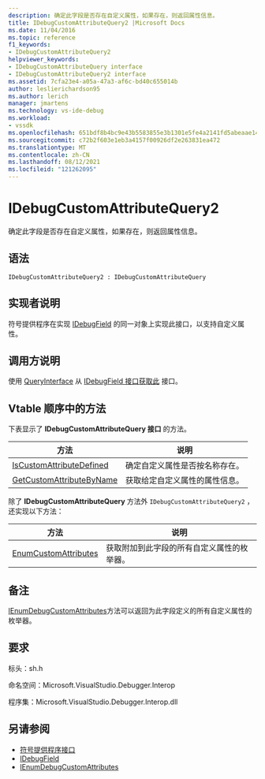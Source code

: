 ```yaml
---
description: 确定此字段是否存在自定义属性，如果存在，则返回属性信息。
title: IDebugCustomAttributeQuery2 |Microsoft Docs
ms.date: 11/04/2016
ms.topic: reference
f1_keywords:
- IDebugCustomAttributeQuery2
helpviewer_keywords:
- IDebugCustomAttributeQuery interface
- IDebugCustomAttributeQuery2 interface
ms.assetid: 7cfa23e4-a05a-47a3-af6c-bd40c655014b
author: leslierichardson95
ms.author: lerich
manager: jmartens
ms.technology: vs-ide-debug
ms.workload:
- vssdk
ms.openlocfilehash: 651bdf8b4bc9e43b5583855e3b1301e5fe4a2141fd5abeaae1483f169fcad8ec
ms.sourcegitcommit: c72b2f603e1eb3a4157f00926df2e263831ea472
ms.translationtype: MT
ms.contentlocale: zh-CN
ms.lasthandoff: 08/12/2021
ms.locfileid: "121262095"
---
```

# <a name="idebugcustomattributequery2"></a>IDebugCustomAttributeQuery2
确定此字段是否存在自定义属性，如果存在，则返回属性信息。

## <a name="syntax"></a>语法

```
IDebugCustomAttributeQuery2 : IDebugCustomAttributeQuery
```

## <a name="notes-for-implementers"></a>实现者说明
 符号提供程序在实现 [IDebugField](../../../extensibility/debugger/reference/idebugfield.md) 的同一对象上实现此接口，以支持自定义属性。

## <a name="notes-for-callers"></a>调用方说明
 使用 [QueryInterface](/cpp/atl/queryinterface) 从 [IDebugField 接口获取此](../../../extensibility/debugger/reference/idebugfield.md) 接口。

## <a name="methods-in-vtable-order"></a>Vtable 顺序中的方法
 下表显示了 **IDebugCustomAttributeQuery 接口** 的方法。

|方法|说明|
|------------|-----------------|
|[IsCustomAttributeDefined](../../../extensibility/debugger/reference/idebugcustomattributequery2-iscustomattributedefined.md)|确定自定义属性是否按名称存在。|
|[GetCustomAttributeByName](../../../extensibility/debugger/reference/idebugcustomattributequery2-getcustomattributebyname.md)|获取给定自定义属性的属性信息。|

 除了 **IDebugCustomAttributeQuery** 方法外 `IDebugCustomAttributeQuery2` ， 还实现以下方法：

|方法|说明|
|------------|-----------------|
|[EnumCustomAttributes](../../../extensibility/debugger/reference/idebugcustomattributequery2-enumcustomattributes.md)|获取附加到此字段的所有自定义属性的枚举器。|

## <a name="remarks"></a>备注
 [IEnumDebugCustomAttributes](../../../extensibility/debugger/reference/ienumdebugcustomattributes.md)方法可以返回为此字段定义的所有自定义属性的枚举器。

## <a name="requirements"></a>要求
 标头：sh.h

 命名空间：Microsoft.VisualStudio.Debugger.Interop

 程序集：Microsoft.VisualStudio.Debugger.Interop.dll

## <a name="see-also"></a>另请参阅
- [符号提供程序接口](../../../extensibility/debugger/reference/symbol-provider-interfaces.md)
- [IDebugField](../../../extensibility/debugger/reference/idebugfield.md)
- [IEnumDebugCustomAttributes](../../../extensibility/debugger/reference/ienumdebugcustomattributes.md)
